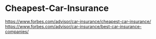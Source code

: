 # Cheapest-Car-Insurance
https://www.forbes.com/advisor/car-insurance/cheapest-car-insurance/ https://www.forbes.com/advisor/car-insurance/best-car-insurance-companies/
